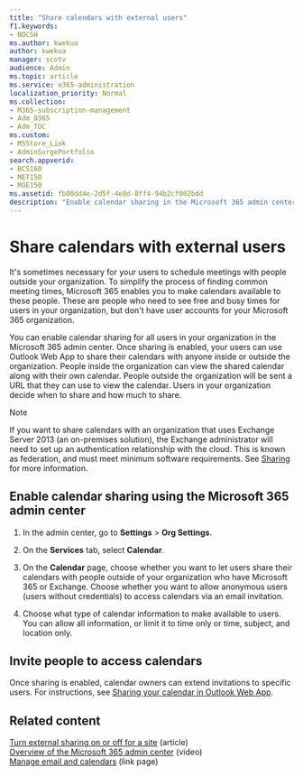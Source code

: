 ```yaml
---
title: "Share calendars with external users"
f1.keywords:
- NOCSH
ms.author: kwekua
author: kwekua
manager: scotv
audience: Admin
ms.topic: article
ms.service: o365-administration
localization_priority: Normal
ms.collection: 
- M365-subscription-management
- Adm_O365
- Adm_TOC
ms.custom:
- MSStore_Link
- AdminSurgePortfolio
search.appverid:
- BCS160
- MET150
- MOE150
ms.assetid: fb00dd4e-2d5f-4e8d-8ff4-94b2cf002bdd
description: "Enable calendar sharing in the Microsoft 365 admin center so users can share their calendars with anyone inside or outside the organization."
---
```


# Share calendars with external users

It's sometimes necessary for your users to schedule meetings with people outside your organization. To simplify the process of finding common meeting times, Microsoft 365 enables you to make calendars available to these people. These are people who need to see free and busy times for users in your organization, but don't have user accounts for your Microsoft 365 organization.

You can enable calendar sharing for all users in your organization in the Microsoft 365 admin center. Once sharing is enabled, your users can use Outlook Web App to share their calendars with anyone inside or outside the organization. People inside the organization can view the shared calendar along with their own calendar. People outside the organization will be sent a URL that they can use to view the calendar. Users in your organization decide when to share and how much to share.

> [!NOTE]
> If you want to share calendars with an organization that uses Exchange Server 2013 (an on-premises solution), the Exchange administrator will need to set up an authentication relationship with the cloud. This is known as federation, and must meet minimum software requirements. See [Sharing](/exchange/sharing-exchange-2013-help) for more information.
  
## Enable calendar sharing using the Microsoft 365 admin center

1. In the admin center, go to **Settings** \> **Org Settings**.

2. On the **Services** tab, select **Calendar**.
  
3. On the **Calendar** page, choose whether you want to let users share their calendars with people outside of your organization who have Microsoft 365 or Exchange. Choose whether you want to allow anonymous users (users without credentials) to access calendars via an email invitation.

4. Choose what type of calendar information to make available to users. You can allow all information, or limit it to time only or time, subject, and location only.

## Invite people to access calendars

Once sharing is enabled, calendar owners can extend invitations to specific users. For instructions, see [Sharing your calendar in Outlook Web App](https://support.microsoft.com/office/7ecef8ae-139c-40d9-bae2-a23977ee58d5).

## Related content

[Turn external sharing on or off for a site](/sharepoint/change-external-sharing-site) (article)\
[Overview of the Microsoft 365 admin center](../../business-video/admin-center-overview.md) (video)\
[Manage email and calendars](../email/index.yml) (link page)